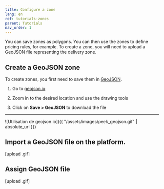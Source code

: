 ```yaml
---
title: Configure a zone
lang: en
ref: tutorials-zones
parent: Tutorials
nav_order: 1
---
```


You can save zones as polygons. You can then use the zones to define pricing rules, for example. To create a zone, you will need to upload a GeoJSON file representing the delivery zone.

## Create a GeoJSON zone

To create zones, you first need to save them in [GeoJSON](https://fr.wikipedia.org/wiki/GeoJSON).

1. Go to [geojson.io](http://geojson.io/)

2. Zoom in to the desired location and use the drawing tools

3. Click on **Save > GeoJSON** to download the file

---

![Utilisation de geojson.io]({{ "/assets/images/peek_geojson.gif" | absolute_url }})

## Import a GeoJSON file on the platform.

[upload .gif]

## Assign GeoJSON file

[upload .gif]


